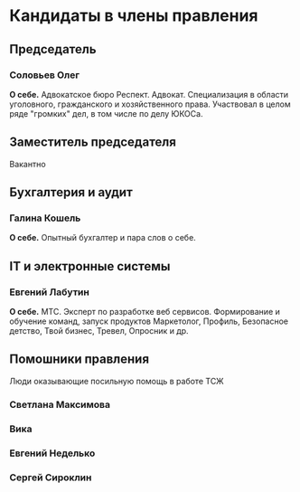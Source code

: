
# Кандидаты в члены правления

## Председатель

### Соловьев Олег

**О себе.** Адвокатское бюро Респект. Адвокат. Специализация в области уголовного, гражданского и хозяйственного права. Участвовал в целом ряде "громких" дел, в том  числе по делу ЮКОСа.

## Заместитель председателя

Вакантно

## Бухгалтерия и аудит

### Галина Кошель

**О себе.** Опытный бухгалтер и пара слов о себе.

## IT и электронные системы

### Евгений Лабутин

**О себе.** МТС. Эксперт по разработке веб сервисов. Формирование и обучение команд, запуск продуктов Маркетолог, Профиль, Безопасное детство, Твой бизнес, Тревел, Опросник и др.

## Помошники правления

Люди оказывающие посильную помощь в работе ТСЖ

### Светлана Максимова

### Вика

### Евгений Неделько

### Сергей Сироклин
